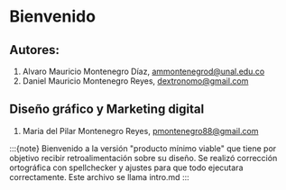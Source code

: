 # Bienvenido 

## Autores:

1.  Alvaro Mauricio Montenegro Díaz, ammontenegrod@unal.edu.co
2. Daniel Mauricio Montenegro Reyes, dextronomo@gmail.com

## Diseño gráfico y Marketing digital

1. Maria del Pilar Montenegro Reyes, pmontenegro88@gmail.com

:::{note}
Bienvenido a la versión "producto mínimo viable" que tiene por objetivo recibir retroalimentación sobre 
su diseño.
Se realizó corrección ortográfica con spellchecker y ajustes para que todo ejecutara correctamente.
Este archivo se llama intro.md
:::



